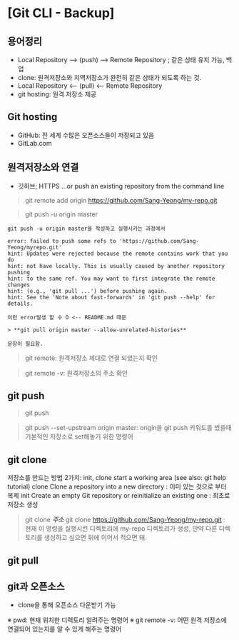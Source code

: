 # [Git CLI - Backup]

## 용어정리
- Local Repository --> (push) --> Remote Repository ; 같은 상태 유지 가능, 백업
- clone: 원격저장소와 지역저장소가 완전히 같은 상태가 되도록 하는 것.
- Local Repository <-- (pull) <-- Remote Repository
- git hosting: 원격 저장소 제공

## Git hosting
- GitHub: 전 세계 수많은 오픈소스들이 저장되고 있음
- GitLab.com

## 원격저장소와 연결
- 깃허브; HTTPS
…or push an existing repository from the command line

> git remote add origin https://github.com/Sang-Yeong/my-repo.git

> git push -u origin master

```
git push -u origin master을 작성하고 실행시키는 과정에서

error: failed to push some refs to 'https://github.com/Sang-Yeong/myrepo.git'
hint: Updates were rejected because the remote contains work that you do
hint: not have locally. This is usually caused by another repository pushing
hint: to the same ref. You may want to first integrate the remote changes
hint: (e.g., 'git pull ...') before pushing again.
hint: See the 'Note about fast-forwards' in 'git push --help' for details.

이런 error발생 할 수 O <-- README.md 때문

> **git pull origin master --allow-unrelated-histories**

문장이 필요함.
```

> git remote: 원격저장소 제대로 연결 되었는지 확인

> git remote -v: 원격저장소의 주소 확인


## git push
> git push

> git push --set-upstream origin master: origin을 git push 키워드를 썼을때 기본적인 저장소로 set해놓기 위한 명령어


## git clone
저장소를 만드는 방법 2가지: init, clone
start a working area (see also: git help tutorial)
   clone     Clone a repository into a new directory	: 이미 있는 것으로 부터 복제
   init      Create an empty Git repository or reinitialize an existing one	: 최초로 저장소 생성

> git clone ___주소___
> git clone https://github.com/Sang-Yeong/my-repo.git : 현재 이 명령을 실행시킨 디렉토리에 my-repo 디렉토리가 생성, 만약 다른 디렉토리를 생성하고 싶으면 뒤에 이어서 적으면 돼.


## git pull
## git과 오픈소스
- clone을 통해 오픈소스 다운받기 가능



※ pwd: 현재 위치한 디렉토리 알려주는 명령어
※ git remote -v: 어떤 원격 저장소에 연결되어 있는지를 알 수 있게 해주는 명령어
